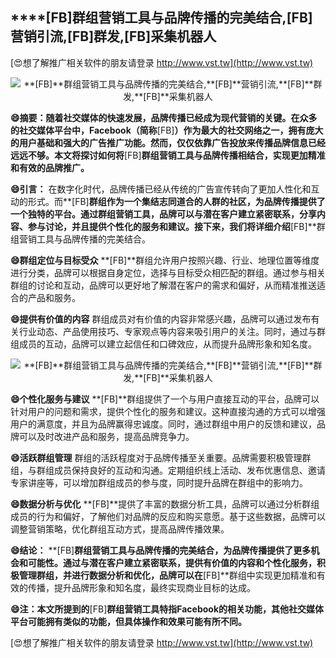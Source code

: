 ## ****[FB]**群组营销工具与品牌传播的完美结合,**[FB]**营销引流,**[FB]**群发,**[FB]**采集机器人**

[😍想了解推广相关软件的朋友请登录 http://www.vst.tw](http://www.vst.tw)

 <center><img src="https://vst.tw/MP4/tuiguang/png/2.png" alt="**[FB]**群组营销工具与品牌传播的完美结合,**[FB]**营销引流,**[FB]**群发,**[FB]**采集机器人"></center>

**😄摘要：随着社交媒体的快速发展，品牌传播已经成为现代营销的关键。在众多的社交媒体平台中，Facebook（简称**[FB]**）作为最大的社交网络之一，拥有庞大的用户基础和强大的广告推广功能。然而，仅仅依靠广告投放来传播品牌信息已经远远不够。本文将探讨如何将**[FB]**群组营销工具与品牌传播相结合，实现更加精准和有效的品牌推广。**

**😄引言：**
在数字化时代，品牌传播已经从传统的广告宣传转向了更加人性化和互动的形式。而**[FB]**群组作为一个集结志同道合的人群的社区，为品牌传播提供了一个独特的平台。通过群组营销工具，品牌可以与潜在客户建立紧密联系，分享内容、参与讨论，并且提供个性化的服务和建议。接下来，我们将详细介绍**[FB]**群组营销工具与品牌传播的完美结合。

**😄群组定位与目标受众**
**[FB]**群组允许用户按照兴趣、行业、地理位置等维度进行分类，品牌可以根据自身定位，选择与目标受众相匹配的群组。通过参与相关群组的讨论和互动，品牌可以更好地了解潜在客户的需求和偏好，从而精准推送适合的产品和服务。

**😄提供有价值的内容**
群组成员对有价值的内容非常感兴趣，品牌可以通过发布有关行业动态、产品使用技巧、专家观点等内容来吸引用户的关注。同时，通过与群组成员的互动，品牌可以建立起信任和口碑效应，从而提升品牌形象和知名度。

 <center><img src="https://vst.tw/MP4/tuiguang/png/4.png" alt="**[FB]**群组营销工具与品牌传播的完美结合,**[FB]**营销引流,**[FB]**群发,**[FB]**采集机器人"></center>

**😄个性化服务与建议**
**[FB]**群组提供了一个与用户直接互动的平台，品牌可以针对用户的问题和需求，提供个性化的服务和建议。这种直接沟通的方式可以增强用户的满意度，并且为品牌赢得忠诚度。同时，通过群组中用户的反馈和建议，品牌可以及时改进产品和服务，提高品牌竞争力。

**😄活跃群组管理**
群组的活跃程度对于品牌传播至关重要。品牌需要积极管理群组，与群组成员保持良好的互动和沟通。定期组织线上活动、发布优惠信息、邀请专家讲座等，可以增加群组成员的参与度，同时提升品牌在群组中的影响力。

**😄数据分析与优化**
**[FB]**提供了丰富的数据分析工具，品牌可以通过分析群组成员的行为和偏好，了解他们对品牌的反应和购买意愿。基于这些数据，品牌可以调整营销策略，优化群组互动方式，提高品牌传播效果。

**😄结论：**
**[FB]**群组营销工具与品牌传播的完美结合，为品牌传播提供了更多机会和可能性。通过与潜在客户建立紧密联系，提供有价值的内容和个性化服务，积极管理群组，并进行数据分析和优化，品牌可以在**[FB]**群组中实现更加精准和有效的传播，提升品牌形象和知名度，最终实现商业目标的达成。

**😄注：本文所提到的**[FB]**群组营销工具特指Facebook的相关功能，其他社交媒体平台可能拥有类似的功能，但具体操作和效果可能有所不同。**

[😍想了解推广相关软件的朋友请登录 http://www.vst.tw](http://www.vst.tw)



